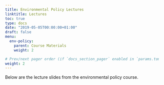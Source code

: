 ```yaml
---
title: Environmental Policy Lectures
linktitle: Lectures
toc: true
type: docs
date: "2019-05-05T00:00:00+01:00"
draft: false
menu:
  env-policy:
    parent: Course Materials
    weight: 2

# Prev/next pager order (if `docs_section_pager` enabled in `params.toml`)
weight: 2
---
```


Below are the lecture slides from the environmental policy course. 

